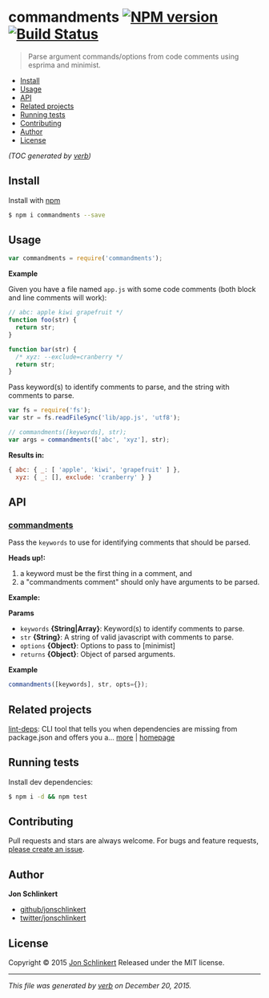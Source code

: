 # commandments [![NPM version](https://img.shields.io/npm/v/commandments.svg)](https://www.npmjs.com/package/commandments) [![Build Status](https://img.shields.io/travis/jonschlinkert/commandments.svg)](https://travis-ci.org/jonschlinkert/commandments)

> Parse argument commands/options from code comments using esprima and minimist.

- [Install](#install)
- [Usage](#usage)
- [API](#api)
- [Related projects](#related-projects)
- [Running tests](#running-tests)
- [Contributing](#contributing)
- [Author](#author)
- [License](#license)

_(TOC generated by [verb](https://github.com/verbose/verb))_

## Install

Install with [npm](https://www.npmjs.com/)

```sh
$ npm i commandments --save
```

## Usage

```js
var commandments = require('commandments');
```

**Example**

Given you have a file named `app.js` with some code comments (both block and line comments will work):

```js
// abc: apple kiwi grapefruit */
function foo(str) {
  return str;
}

function bar(str) {
  /* xyz: --exclude=cranberry */
  return str;
}
```

Pass keyword(s) to identify comments to parse, and the string with comments to parse.

```js
var fs = require('fs');
var str = fs.readFileSync('lib/app.js', 'utf8');

// commandments([keywords], str);
var args = commandments(['abc', 'xyz'], str);
```

**Results in:**

```js
{ abc: { _: [ 'apple', 'kiwi', 'grapefruit' ] },
  xyz: { _: [], exclude: 'cranberry' } }
```

## API

### [commandments](index.js#L35)

Pass the `keywords` to use for identifying comments that should be parsed.

**Heads up!:**

1. a keyword must be the first thing in a comment, and
2. a "commandments comment" should only have arguments to be parsed.

**Example:**

**Params**

* `keywords` **{String|Array}**: Keyword(s) to identify comments to parse.
* `str` **{String}**: A string of valid javascript with comments to parse.
* `options` **{Object}**: Options to pass to [minimist]
* `returns` **{Object}**: Object of parsed arguments.

**Example**

```js
commandments([keywords], str, opts={});
```

## Related projects

[lint-deps](https://www.npmjs.com/package/lint-deps): CLI tool that tells you when dependencies are missing from package.json and offers you a… [more](https://www.npmjs.com/package/lint-deps) | [homepage](https://github.com/jonschlinkert/lint-deps)

## Running tests

Install dev dependencies:

```sh
$ npm i -d && npm test
```

## Contributing

Pull requests and stars are always welcome. For bugs and feature requests, [please create an issue](https://github.com/jonschlinkert/commandments/issues/new).

## Author

**Jon Schlinkert**

* [github/jonschlinkert](https://github.com/jonschlinkert)
* [twitter/jonschlinkert](http://twitter.com/jonschlinkert)

## License

Copyright © 2015 [Jon Schlinkert](https://github.com/jonschlinkert)
Released under the MIT license.

***

_This file was generated by [verb](https://github.com/verbose/verb) on December 20, 2015._